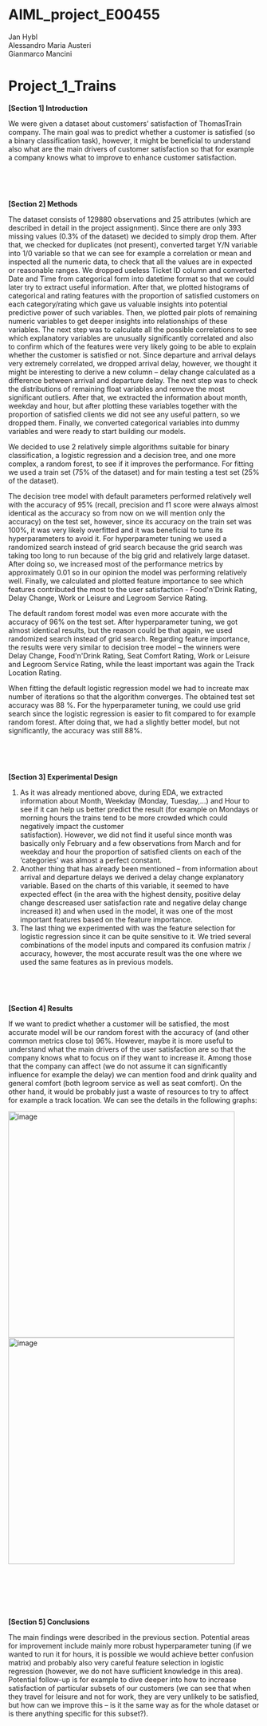 # AIML_project_E00455


Jan Hybl           
Alessandro Maria Austeri           
Gianmarco Mancini

# Project_1_Trains

**[Section 1] Introduction**

We were given a dataset about customers’ satisfaction of ThomasTrain company. The main goal was to predict whether a customer is satisfied (so a binary classification task), however, it might be beneficial to understand also what are the main drivers of customer satisfaction so that for example a company knows what to improve to enhance customer satisfaction.
&nbsp;

&nbsp;

&nbsp;


**[Section 2] Methods**

The dataset consists of 129880 observations and 25 attributes (which are described in detail in the project assignment). Since there are only 393 missing values (0.3% of the dataset) we decided to simply drop them. After that, we checked for duplicates (not present), converted target Y/N variable into 1/0 variable so that we can see for example a correlation or mean and inspected all the numeric data, to check that all the values are in expected or reasonable ranges. We dropped useless Ticket ID column and converted Date and Time from categorical form into datetime format so that we could later try to extract useful information. After that, we plotted histograms of categorical and rating features with the proportion of satisfied customers on each category/rating which gave us valuable insights into potential predictive power of such variables. Then, we plotted pair plots of remaining numeric variables to get deeper insights into relationships of these variables. The next step was to calculate all the possible correlations to see which explanatory variables are unusually significantly correlated and also to confirm which of the features were very likely going to be able to explain whether the customer is satisfied or not. Since departure and arrival delays very extremely correlated, we dropped arrival delay, however, we thought it might be interesting to derive a new column – delay change calculated as a difference between arrival and departure delay. The next step was to check the distributions of remaining float variables and remove the most significant outliers. After that, we extracted the information about month, weekday and hour, but after plotting these variables together with the proportion of satisfied clients we did not see any useful pattern, so we dropped them. Finally, we converted categorical variables into dummy variables and were ready to start building our models.
&nbsp;

We decided to use 2 relatively simple algorithms suitable for binary classification, a logistic regression and a decision tree, and one more complex, a random forest, to see if it improves the performance. For fitting we used a train set (75% of the dataset) and for main testing a test set (25% of the dataset). 
&nbsp;

The decision tree model with default parameters performed relatively well with the accuracy of 95% (recall, precision and f1 score were always almost identical as the accuracy so from now on we will mention only the accuracy) on the test set, however, since its accuracy on the train set was 100%, it was very likely overfitted and it was beneficial to tune its hyperparameters to avoid it. For hyperparameter tuning we used a randomized search instead of grid search because the grid search was taking too long to run because of the big grid and relatively large dataset. After doing so, we increased most of the performance metrics by approximately 0.01 so in our opinion the model was performing relatively well. Finally, we calculated and plotted feature importance to see which features contributed the most to the user satisfaction - Food'n'Drink Rating, Delay Change, Work or Leisure and Legroom Service Rating.
&nbsp;

The default random forest model was even more accurate with the accuracy of 96% on the test set. After hyperparameter tuning, we got almost identical results, but the reason could be that again, we used randomized search instead of grid search. Regarding feature importance, the results were very similar to decision tree model – the winners were Delay Change, Food'n'Drink Rating, Seat Comfort Rating, Work or Leisure and Legroom Service Rating, while the least important was again the Track Location Rating.
&nbsp;

When fitting the default logistic regression model we had to increate max number of iterations so that the algorithm converges. The obtained test set accuracy was 88 %. For the hyperparameter tuning, we could use grid search since the logistic regression is easier to fit compared to for example random forest. After doing that, we had a slightly better model, but not significantly, the accuracy was still 88%.
&nbsp;

&nbsp;

&nbsp;


**[Section 3] Experimental Design**

1)	As it was already mentioned above, during EDA, we extracted information about Month, Weekday (Monday,        Tuesday,…) and Hour to see if it can help us better predict the result (for example on Mondays or            morning hours the trains tend to be more crowded which could negatively impact the customer           
    satisfaction). However, we did not find it useful since month was basically only February and a few 
    observations from March and for weekday and hour the proportion of satisfied clients on each of the 
    ‘categories’ was almost a perfect constant.
2)	Another thing that has already been mentioned – from information about arrival and departure delays we 
    derived a delay change explanatory variable. Based on the charts of this variable, it seemed to have 
    expected effect (in the area with the highest density, positive delay change descreased user 
    satisfaction rate and negative delay change increased it) and when used in the model, it was one of the 
    most important features based on the feature importance.
3)	The last thing we experimented with was the feature selection for logistic regression since it can be 
    quite sensitive to it. We tried several combinations of the model inputs and compared its confusion 
    matrix / accuracy, however, the most accurate result was the one where we used the same features as in 
    previous models.
&nbsp;

&nbsp;

&nbsp;


**[Section 4] Results**

If we want to predict whether a customer will be satisfied, the most accurate model will be our random forest with the accuracy of (and other common metrics close to) 96%. However, maybe it is more useful to understand what the main drivers of the user satisfaction are so that the company knows what to focus on if they want to increase it. Among those that the company can affect (we do not assume it can significantly influence for example the delay) we can mention food and drink quality and general comfort (both legroom service as well as seat comfort). On the other hand, it would be probably just a waste of resources to try to affect for example a track location. We can see the details in the following graphs:




<img width="454" alt="image" src="https://github.com/Aus7e/AIML_project_E00455/assets/92274266/a261eb18-0829-4eaa-8213-bade6db4c735">



<img width="454" alt="image" src="https://github.com/Aus7e/AIML_project_E00455/assets/92274266/6c06f123-97af-4b12-8b09-ce78094fcad5">

&nbsp;

&nbsp;

&nbsp;


**[Section 5] Conclusions**

The main findings were described in the previous section. Potential areas for improvement include mainly more robust hyperparameter tuning (if we wanted to run it for hours, it is possible we would achieve better confusion matrix) and probably also very careful feature selection in logistic regression (however, we do not have sufficient knowledge in this area). Potential follow-up is for example to dive deeper into how to increase satisfaction of particular subsets of our customers (we can see that when they travel for leisure and not for work, they are very unlikely to be satisfied, but how can we improve this – is it the same way as for the whole dataset or is there anything specific for this subset?).



